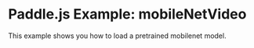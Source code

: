 # Paddle.js Example: mobileNetVideo

This example shows you how to load a pretrained mobilenet model.
